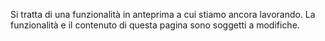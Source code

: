 Si tratta di una funzionalità in anteprima a cui stiamo ancora lavorando. La funzionalità e il contenuto di questa pagina sono soggetti a modifiche.
